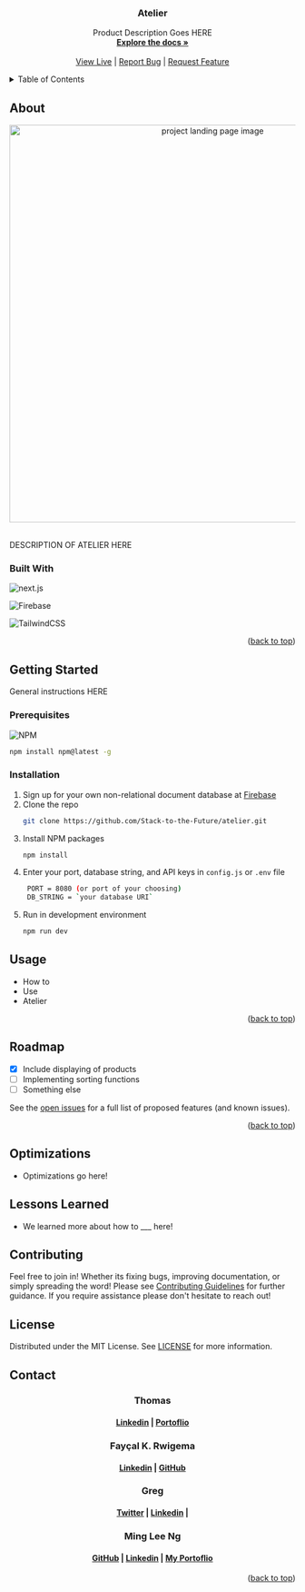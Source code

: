 <a id='readme-top'> </a>

<br />
<div align="center">
  <a href="https://github.com/Stack-to-the-Future/atelier">
    <!-- TODO: Create an LOGO for Atelier -->
    <!-- <img src="" alt="finance tracker logo" width="50" height="50" /> -->
  </a>
  <h3 align="center">
    Atelier
  </h3>
  <p align="center">
        Product Description Goes HERE
    <br />
    <a href="https://github.com/Stack-to-the-Future/atelier"><strong>Explore the docs »</strong></a>
    <br />
    <br />
    <!-- TODO: After deployed add link HERE   -->
    <a href="">View Live</a>
    |
    <a href="https://github.com/Stack-to-the-Future/atelier/issues">Report Bug</a>
    |
    <a href="https://github.com/Stack-to-the-Future/atelier/issues">Request Feature</a>
  </p>
</div>

<details>
  <summary>Table of Contents</summary>
  <ol>
    <li>
      <a href="#about">About</a>
      <ul>
        <li>
          <a href="#built-with">Built With</a>
        </li>
      </ul>
    </li>
    <li>
      <a href="#getting-started">Getting Started</a>
      <ul>
        <li>
          <a href="#prerequisites">Prerequisites</a>
        </li>
        <li>
          <a href="#installation">Installation</a>
        </li>
      </ul>
    </li>
    <li>
      <a href="#usage">Usage</a>
    </li>
    <li>
      <a href="#roadmap">Roadmap</a>
    </li>
    <li>
      <a href="#optimizations">Optimizations</a>
    </li>
    <li>
      <a href="#lessons-learned">Lessons Learned</a>
    </li>
    <li>
      <a href="#contributing">Contributing</a>
    </li>
    <li>
      <a href="#license">License</a>
    </li>
    <li>
      <a href="#contact">Contact</a>
    </li>
  </ol>
</details>

## About

<div align="center">
    <!-- TODO: Add landing page image -->
  <img src="" alt="project landing page image" width="700px" />
</div>

<br />
<p>
    DESCRIPTION OF ATELIER HERE
</p>

### Built With

![next.js](https://img.shields.io/badge/node-%23000000.svg?style=for-the-badge&logo=node.js)

![Firebase](https://img.shields.io/badge/firebase-%23232323.svg?style=for-the-badge&logo=firebase&logoColor)

![TailwindCSS](https://img.shields.io/badge/tailwindcss-%233949AB.svg?style=for-the-badge&logo=tailwind-css)

<p align="right">
  (<a href="#readme-top">back to top</a>)
</p>

## Getting Started

<p>
    General instructions HERE
</p>

### Prerequisites

![NPM](https://img.shields.io/badge/NPM-%23000000.svg?style=for-the-badge&logo=npm&logoColor=white)

```sh
npm install npm@latest -g
```

### Installation

1. Sign up for your own non-relational document database at
   [Firebase](https://firebase.google.com)
2. Clone the repo
   ```sh
   git clone https://github.com/Stack-to-the-Future/atelier.git
   ```
3. Install NPM packages
   ```sh
   npm install
   ```
4. Enter your port, database string, and API keys in `config.js` or `.env` file
   ```sh
    PORT = 8080 (or port of your choosing)
    DB_STRING = `your database URI`
   ```
5. Run in development environment
   ```sh
   npm run dev
   ```

## Usage

- How to
- Use
- Atelier

<p align="right">(<a href="#readme-top">back to top</a>)</p>

<!-- ROADMAP -->

## Roadmap

- [x] Include displaying of products
- [ ] Implementing sorting functions
- [ ] Something else

See the [open issues](https://github.com/Stack-to-the-Future/atelier/issues) for a
full list of proposed features (and known issues).

<p align="right">(<a href="#readme-top">back to top</a>)</p>

## Optimizations

- Optimizations go here!

## Lessons Learned

- We learned more about how to ___ here!

<!-- CONTRIBUTING -->

## Contributing

Feel free to join in! Whether its fixing bugs, improving documentation, or
simply spreading the word! Please see
[Contributing Guidelines](/CONTRIBUTING.md) for further guidance. If you require
assistance please don't hesitate to reach out!

<!-- LICENSE -->

## License

Distributed under the MIT License. See [LICENSE](./LICENSE) for more
information.

<!-- CONTACT -->

## Contact

<h3 align='center'> Thomas</h3>
<h4 align='center'>
  <a href="https://www.linkedin.com/in/rett-harbert-9639921ba/">Linkedin</a> |
  <a href="https://www.thomasharbert.com/">Portoflio</a>
</h4>

<h3 align='center'> Fayçal K. Rwigema</h3>
<h4 align='center'>
  <!-- <a href="https://twitter.com/">Twitter</a> | -->
  <a href="https://www.linkedin.com/in/FaycalKarasiRwigema">Linkedin</a> |
  <a href="https://github.com/1Oulala">GitHub</a>
</h4>

<h3 align='center'> Greg</h3>
<h4 align='center'>
  <a href="https://twitter.com/dwell_greg">Twitter</a> |
  <a href="https://www.linkedin.com/in/gregory-jenkins-910623118/">Linkedin</a> |
  <!-- <a href="">My Portoflio</a> -->
</h4>

<h3 align='center'> Ming Lee Ng</h3>
<h4 align='center'>
  <a href="https://github.com/RedconOne">GitHub</a> |
  <a href="https://linkedin.com/in/MingLeeNg">Linkedin</a> |
  <a href="https://minglee.me">My Portoflio</a>
</h4>

<p align="right">(<a href="#readme-top">back to top</a>)</p>
